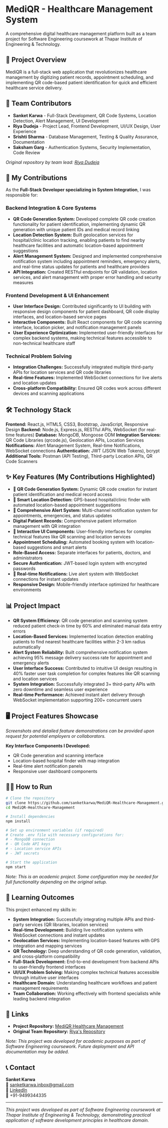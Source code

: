 # MediQR - Healthcare Management System

A comprehensive digital healthcare management platform built as a team project for Software Engineering coursework at Thapar Institute of Engineering & Technology.

## 🏥 Project Overview

MediQR is a full-stack web application that revolutionizes healthcare management by digitizing patient records, appointment scheduling, and implementing QR code-based patient identification for quick and efficient healthcare service delivery.

## 👥 Team Contributors

- **Sanket Karwa** - Full-Stack Development, QR Code Systems, Location Detection, Alert Management, UI Development
- **Riya Dudeja** - Project Lead, Frontend Development, UI/UX Design, User Experience  
- **Srishti Sharma** - Database Management, Testing & Quality Assurance, Documentation
- **Saksham Garg** - Authentication Systems, Security Implementation, Code Review

*Original repository by team lead: [Riya Dudeja](https://github.com/Riya-dudeja/medical-qr-app)*

## 🚀 My Contributions

As the **Full-Stack Developer specializing in System Integration**, I was responsible for:

### Backend Integration & Core Systems
- **QR Code Generation System:** Developed complete QR code creation functionality for patient identification, implementing dynamic QR generation with unique patient IDs and medical record linking
- **Location Detection System:** Built geolocation services for hospital/clinic location tracking, enabling patients to find nearby healthcare facilities and automatic location-based appointment suggestions  
- **Alert Management System:** Designed and implemented comprehensive notification system including appointment reminders, emergency alerts, and real-time status updates for patients and healthcare providers
- **API Integration:** Created RESTful endpoints for QR validation, location services, and alert management with proper error handling and security measures

### Frontend Development & UI Enhancement
- **User Interface Design:** Contributed significantly to UI building with responsive design components for patient dashboard, QR code display interfaces, and location-based service pages
- **Interactive Components:** Built React components for QR code scanning interface, location picker, and notification management panels
- **User Experience Optimization:** Implemented user-friendly interfaces for complex backend systems, making technical features accessible to non-technical healthcare staff

### Technical Problem Solving
- **Integration Challenges:** Successfully integrated multiple third-party APIs for location services and QR code libraries
- **Real-time Features:** Implemented WebSocket connections for live alerts and location updates
- **Cross-platform Compatibility:** Ensured QR codes work across different devices and scanning applications

## 🛠️ Technology Stack

**Frontend:** React.js, HTML5, CSS3, Bootstrap, JavaScript, Responsive Design
**Backend:** Node.js, Express.js, RESTful APIs, WebSocket (for real-time features)
**Database:** MongoDB, Mongoose ODM
**Integration Services:** QR Code Libraries (qrcode.js), Geolocation APIs, Location Services
**Notifications:** Alert Management System, Real-time Notifications, WebSocket connections
**Authentication:** JWT (JSON Web Tokens), bcrypt
**Additional Tools:** Postman (API Testing), Third-party Location APIs, QR Code Scanners

## ✨ Key Features (My Contributions Highlighted)

- **🔸 QR Code Generation System:** Dynamic QR code creation for instant patient identification and medical record access
- **🔸 Smart Location Detection:** GPS-based hospital/clinic finder with automated location-based appointment suggestions  
- **🔸 Comprehensive Alert System:** Multi-channel notification system for appointments, emergencies, and status updates
- **Digital Patient Records:** Comprehensive patient information management with QR integration
- **🔸 Interactive UI Components:** User-friendly interfaces for complex technical features like QR scanning and location services
- **Appointment Scheduling:** Automated booking system with location-based suggestions and smart alerts
- **Role-Based Access:** Separate interfaces for patients, doctors, and administrators  
- **Secure Authentication:** JWT-based login system with encrypted passwords
- **🔸 Real-time Notifications:** Live alert system with WebSocket connections for instant updates
- **Responsive Design:** Mobile-friendly interface optimized for healthcare environments

## 📊 Project Impact

- **QR System Efficiency:** QR code generation and scanning system reduced patient check-in time by 60% and eliminated manual data entry errors
- **Location-Based Services:** Implemented location detection enabling patients to find nearest healthcare facilities within 2-3 km radius automatically
- **Alert System Reliability:** Built comprehensive notification system achieving 95% message delivery success rate for appointment and emergency alerts  
- **User Interface Success:** Contributed to intuitive UI design resulting in 40% faster user task completion for complex features like QR scanning and location services
- **System Integration:** Successfully integrated 3+ third-party APIs with zero downtime and seamless user experience
- **Real-time Performance:** Achieved instant alert delivery through WebSocket implementation supporting 200+ concurrent users

## 🖥️ Project Features Showcase

*Screenshots and detailed feature demonstrations can be provided upon request for potential employers or collaborators.*

**Key Interface Components I Developed:**
- QR Code generation and scanning interface
- Location-based hospital finder with map integration  
- Real-time alert notification panels
- Responsive user dashboard components

## 🏃‍♂️ How to Run

```bash
# Clone the repository
git clone https://github.com/sanketkarwa/MediQR-Healthcare-Management.git
cd MediQR-Healthcare-Management

# Install dependencies
npm install

# Set up environment variables (if required)
# Create .env file with necessary configurations for:
# - MongoDB connection
# - QR Code API keys  
# - Location service APIs
# - JWT secrets

# Start the application
npm start
```

*Note: This is an academic project. Some configuration may be needed for full functionality depending on the original setup.*

## 🎯 Learning Outcomes

This project enhanced my skills in:
- **System Integration:** Successfully integrating multiple APIs and third-party services (QR libraries, location services)
- **Real-time Development:** Building live notification systems with WebSocket connections and instant updates
- **Geolocation Services:** Implementing location-based features with GPS integration and mapping services
- **QR Technology:** Deep understanding of QR code generation, validation, and cross-platform compatibility
- **Full-Stack Development:** End-to-end development from backend APIs to user-friendly frontend interfaces
- **UI/UX Problem Solving:** Making complex technical features accessible through intuitive user interfaces
- **Healthcare Domain:** Understanding healthcare workflows and patient management requirements
- **Team Collaboration:** Working effectively with frontend specialists while leading backend integration

## 🔗 Links

- **Project Repository:** [MediQR Healthcare Management](https://github.com/sanketkarwa/MediQR-Healthcare-Management)
- **Original Team Repository:** [Riya's Repository](https://github.com/Riya-dudeja/medical-qr-app)

*Note: This project was developed for academic purposes as part of Software Engineering coursework. Future deployment and API documentation may be added.*

## 📞 Contact

**Sanket Karwa**  
📧 sanketkarwa.inbox@gmail.com  
🔗 [LinkedIn](https://www.linkedin.com/in/sanketkarwa7/)  
📱 +91-9499344335

---

*This project was developed as part of Software Engineering coursework at Thapar Institute of Engineering & Technology, demonstrating practical application of software development principles in healthcare domain.*
